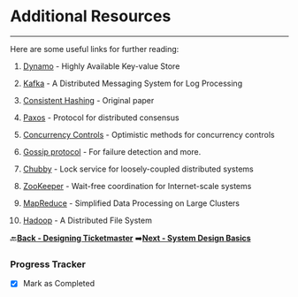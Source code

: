 # Additional Resources
-------------------------------------------------

Here are some useful links for further reading:

1. [Dynamo](https://www.allthingsdistributed.com/files/amazon-dynamo-sosp2007.pdf) - Highly Available Key-value Store

1. [Kafka](http://notes.stephenholiday.com/Kafka.pdf) - A Distributed Messaging System for Log Processing

1. [Consistent Hashing](https://www.akamai.com/es/es/multimedia/documents/technical-publication/consistent-hashing-and-random-trees-distributed-caching-protocols-for-relieving-hot-spots-on-the-world-wide-web-technical-publication.pdf) - Original paper

1. [Paxos](https://www.microsoft.com/en-us/research/uploads/prod/2016/12/paxos-simple-Copy.pdf) - Protocol for distributed consensus

1. [Concurrency Controls](http://sites.fas.harvard.edu/~cs265/papers/kung-1981.pdf) - Optimistic methods for concurrency controls

1. [Gossip protocol](http://highscalability.com/blog/2011/11/14/using-gossip-protocols-for-failure-detection-monitoring-mess.html) - For failure detection and more.

1. [Chubby](http://static.googleusercontent.com/media/research.google.com/en/us/archive/chubby-osdi06.pdf) - Lock service for loosely-coupled distributed systems

1. [ZooKeeper](https://www.usenix.org/legacy/event/usenix10/tech/full_papers/Hunt.pdf) - Wait-free coordination for Internet-scale systems

1. [MapReduce](https://static.googleusercontent.com/media/research.google.com/en//archive/mapreduce-osdi04.pdf) - Simplified Data Processing on Large Clusters

1. [Hadoop](https://static.googleusercontent.com/media/research.google.com/en//archive/mapreduce-osdi04.pdf) - A Distributed File System

:back:[**Back - Designing Ticketmaster**](../015_Designing_Ticketmaster/README.md)
:arrow_right:[**Next - System Design Basics**](../017_Glossary_Of_System_Design_Basics/000_System_Design_Basics/README.md)

### Progress Tracker

- [x] Mark as Completed
